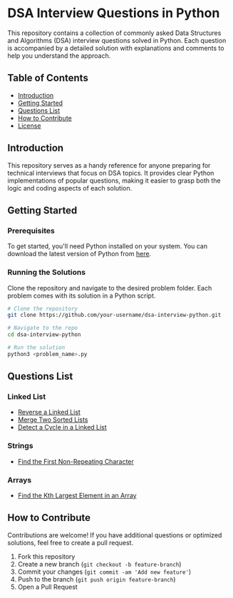 # DSA Interview Questions in Python

This repository contains a collection of commonly asked Data Structures and Algorithms (DSA) interview questions solved in Python. Each question is accompanied by a detailed solution with explanations and comments to help you understand the approach.

## Table of Contents

- [Introduction](#introduction)
- [Getting Started](#getting-started)
- [Questions List](#questions-list)
- [How to Contribute](#how-to-contribute)
- [License](#license)

## Introduction

This repository serves as a handy reference for anyone preparing for technical interviews that focus on DSA topics. It provides clear Python implementations of popular questions, making it easier to grasp both the logic and coding aspects of each solution.

## Getting Started

### Prerequisites

To get started, you'll need Python installed on your system. You can download the latest version of Python from [here](https://www.python.org/downloads/).

### Running the Solutions

Clone the repository and navigate to the desired problem folder. Each problem comes with its solution in a Python script.

```bash
# Clone the repository
git clone https://github.com/your-username/dsa-interview-python.git

# Navigate to the repo
cd dsa-interview-python

# Run the solution
python3 <problem_name>.py
```

## Questions List

### Linked List
- [Reverse a Linked List](./reverse_linked_list.py)
- [Merge Two Sorted Lists](./merge_two_sorted_lists.py)
- [Detect a Cycle in a Linked List](./detect_cycle.py)

### Strings
- [Find the First Non-Repeating Character](./first_non_repeating_char.py)

### Arrays
- [Find the Kth Largest Element in an Array](./kth_largest_element.py)

## How to Contribute

Contributions are welcome! If you have additional questions or optimized solutions, feel free to create a pull request.

1. Fork this repository
2. Create a new branch (`git checkout -b feature-branch`)
3. Commit your changes (`git commit -am 'Add new feature'`)
4. Push to the branch (`git push origin feature-branch`)
5. Open a Pull Request

